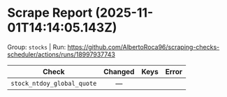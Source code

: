 # Scrape Report (2025-11-01T14:14:05.143Z)

Group: `stocks`  |  Run: https://github.com/AlbertoRoca96/scraping-checks-scheduler/actions/runs/18997937743

| Check | Changed | Keys | Error |
|---|:---:|:--|:--|
| `stock_ntdoy_global_quote` | — |  |  |
